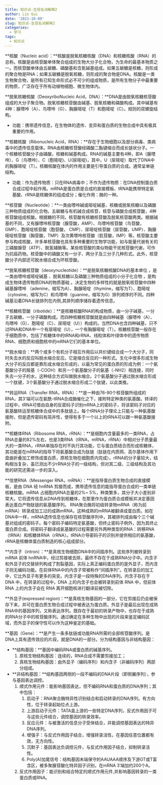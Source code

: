 ```yaml
---
title: 知识点-生信名词解释2
author: Lin Gui
date: '2021-10-09'
slug: 知识点-生信名词解释2
categories:
  - 学习
tags:
  - 知识点
---
```


**核酸（Nucleic acid）：**核酸是脱氧核糖核酸（DNA）和核糖核酸（RNA）的总称。核酸是由核苷酸单体聚合组成的生物大分子化合物，为生命的最基本物质之一。而核苷酸单体由五碳糖、磷酸基和含氮碱基组成。如果五碳糖是核糖，则形成的聚合物是RNA；如果五碳糖是脱氧核糖，则形成的聚合物是DNA。核酸是一类生物聚合物，是所有已知生命形式必不可少的组成物质，是所有生物分子中最重要的物质，广泛存在于所有动植物细胞、微生物体内。

**脱氧核糖核酸（DeoxyriboNucleic Acid，DNA）：**DNA是由脱氧核糖核苷酸组成的大分子聚合物。脱氧核糖核苷酸由碱基、脱氧核糖和磷酸构成。其中碱基有4种：腺嘌呤（A）、鸟嘌呤（G）、胸腺嘧啶（T）和胞嘧啶（C）。规则的双螺旋结构。

-   功能：携带遗传信息，在生物体的遗传、变异和蛋白质的生物合成中具有极其重要的作用。

**核糖核酸（Ribonucleic Acid，RNA）：**存在于生物细胞以及部分病毒、类病毒中的遗传信息载体。RNA由核糖核苷酸经磷酸二酯键缩合而成长链状分子。一个核糖核苷酸分子由磷酸，核糖和碱基构成。RNA的碱基主要有4种，即A（腺嘌呤）、G（鸟嘌呤）、C（胞嘧啶)、U(尿嘧啶)，其中，U（尿嘧啶）取代了DNA中的胸腺嘧啶（T）。核糖核酸在体内的作用主要是引导蛋白质的合成。通常呈单链结构。

-   功能：作为遗传物质：只在RNA病毒中；不作为遗传物质：在DNA控制蛋白质合成过程中起作用。mRNA是蛋白质是合成的直接模板、tRNA能携带特定氨基酸、rRNA是核糖体的组成成分；催化作用：酶的一种。

**核苷酸（Nucleotide）：**一类由嘌呤碱或嘧啶碱基、核糖或脱氧核糖以及磷酸三种物质组成的化合物。五碳糖与有机碱合成核苷，核苷与磷酸合成核苷酸，4种核苷酸组成核酸。根据糖的不同，核苷酸有核糖核苷酸及脱氧核苷酸两类。根据碱基的不同，又有腺嘌呤核苷酸（腺苷酸，AMP）、鸟嘌呤核苷酸（鸟苷酸，GMP）、胞嘧啶核苷酸（胞苷酸， CMP）、尿嘧啶核苷酸（尿苷酸，UMP）、胸腺嘧啶核苷酸（胸苷酸，TMP）及次黄嘌呤核苷酸（肌苷酸，IMP）等。核苷酸主要参与构成核酸，许多单核苷酸也具有多种重要的生物学功能，如与能量代谢有关的三磷酸腺苷（ATP）、脱氢辅酶等。某些核苷酸的类似物能干扰核苷酸代谢，可作为抗癌药物。核苷酸中的磷酸又有一分子、两分子及三分子几种形式。此外，核苷酸分子内部还可脱水缩合成为环核苷酸。

**脱氧核糖核苷酸（deoxynucleotide）：**是脱氧核糖核酸DNA的基本单位 ，是一类由嘌呤或嘧啶碱基 、脱氧核糖以及磷酸三种物质组成的小分子化合物 ，是构成生物体遗传物质DNA的物质基础 。决定生物的多样性的就是脱氧核苷酸中四种碱基腺嘌呤 （adenine，缩写为A）、胸腺嘧啶（thymine，缩写为T）、胞嘧啶（cytosine，缩写为C）和鸟嘌呤（guanine，缩写为G）排列顺序的不同。四种碱基沿着DNA长链排列在内侧,其排列顺序储存着遗传信息。

**核糖核苷酸（ribotide）：**是核糖核酸RNA的构成物质，由一分子碱基，一分子五碳糖，一分子磷酸构成。而四种核糖核苷酸就是由四种碱基（腺嘌呤（A）、鸟嘌呤（G）、胞嘧啶（C）、尿嘧啶（U））构成的。当然DNA也含四种碱基，只不过RNA和DNA中一个有尿嘧啶（U），一个有胸腺嘧啶（T）。核糖核苷酸一般存在于细胞质中，包括了核糖体中的tRNA和rRNA、线粒体和叶绿体中的遗传物质RNA、细胞质和细胞核中的mRNA它们的基本单位。

**脱水缩合：**两个或多个有机分子相互作用后以共价键结合成一个大分子，同时失去水的反应叫脱水缩合反应。它是缩合反应的一种形式。生化中很多形成生物大分子的反应都是靠形成水缩合形成的，以最为常见的蛋白质的形成为例：一个氨基酸分子的羧基（-COOH）和另一个氨基酸分子的氨基（-NH2）相连接，同时失去一分子的水，这种结合方式叫做脱水缩合。2个氨基酸分子通过脱水缩合形成一个肽键，3个氨基酸分子通过脱水缩合形成二个肽键，以此类推。

**转运RNA（Transfer RNA，tRNA）：**是一种由76-90个核苷酸所组成的RNA，其3'端可以在氨酰-tRNA合成酶催化之下，接附特定种类的氨基酸。转译的过程中，tRNA可借由自身的反密码子识别mRNA上的密码子，将该密码子对应的氨基酸转运至核糖体合成中的多肽链上。每个tRNA分子理论上只能与一种氨基酸接附，但是遗传密码有简并性，使得有多于一个以上的tRNA可以跟一种氨基酸接附。

**核糖体RNA（Ribosome RNA，rRNA）：**是细胞内含量最多的一类RNA，占RNA总量的82%左右，也是3类RNA（tRNA，mRNA，rRNA）中相对分子质量最大的一类RNA，rRNA单独存在时不执行其功能，它与蛋白质结合而形成核糖体，其功能是在mRNA的指导下将氨基酸合成为肽链（肽链在内质网、高尔基体作用下盘曲折叠加工修饰成蛋白质，原核生物在细胞质内完成）。rRNA的分子量较大，结构相当复杂，虽已测出不少rRNA分子的一级结构，但对其二级、三级结构及其功能的研究还需进一步的深入。

**信使RNA（Messenger RNA，mRNA）：**是指导蛋白质生物合成的直接模板，是由 DNA 经 hnRNA 剪接而成，携带遗传信息的能指导蛋白合成的一类单链核糖核酸。mRNA 占细胞内RNA总量的2%~ 5%，种类繁多，其分子大小差别非常大。它将遗传信息从DNA传到核糖体，在那里作为蛋白质合成模板并决定基因表达蛋白产物肽链的氨基酸序列。 RNA聚合酶将初级转录物mRNA（称为前mRNA）转录成加工过的成熟mRNA，这种成熟的mRNA被翻译成蛋白质。如在DNA中一样，mRNA遗传信息也保存在核苷酸序列中，其被排列成由每个三个碱基对组成的密码子。每个密码子编码特定氨基酸，但终止密码子例外，因为其终止蛋白质合成。将密码子翻译成氨基酸的过程需要另外两种类型的RNA：转移RNA（tRNA）和核糖体RNA（rRNA）。tRNA介导密码子的识别并提供相应的氨基酸，rRNA是核糖体蛋白质制造的核心组成部分。

**内含子（intron）：**是真核生物细胞DNA中的间插序列。这些序列被转录到mRNA 前体 hnRNA中，经过剪接被去除，最终不存在于成熟RNA分子中。内含子和外显子的交替排列构成了割裂基因，实际上真正编码蛋白质的是外显子，而内含子则无编码功能。在前体RNA中的内含子常被称作“间插序列”。在转录后的加工中，它比外显子有更多的突变。内含子是一段特殊的DNA序列。内含子存在于DNA 中，在转录的过程中，DNA 上的内含子也会被转录到前体 RNA 中，但前体 RNA 上的内含子会在 RNA 离开细胞核进行翻译前被切除。

**外显子(expressed region)：**是真核生物基因的一部分，它在剪接后仍会被保存下来，并可在蛋白质生物合成过程中被表达为蛋白质。外显子是最后出现在成熟RNA中的基因序列，又称表达序列。既存在于最初的转录产物中，也存在于成熟的RNA分子中的核苷酸序列。通过确定在多种生物中出现的片段来鉴定编码区域，而外显子的保守性可以作为这种鉴定的基础。

**基因（Gene）：**是产生一条多肽链或功能RNA所需的全部核苷酸序列。是DNA上具有遗传效应的片段，就是DNA的一部分。分为结构基因与非结构基因：

-   **结构基因：**基因中编码RNA或蛋白质的碱基序列。
    1.  原核生物结构基因：连续的，RNA合成不需要剪接加工；
    2.  真核生物结构基因：由外显子（编码序列）和内含子（非编码序列）两部分组成。
-   **非结构基因：**结构基因两侧的一段不编码的DNA片段（即侧翼序列），参与基因表达调控。
    1.  顺式作用元件：能影响基因表达，但不编码RNA和蛋白质的DNA序列；其中包括：
        1.  启动子：RNA聚合酶特异性识别结合和启动转录的DNA序列。有方向性，位于转录起始位点上游。
        2.  上游启动子元件：TATA盒上游的一些特定DNA序列，反式作用因子可与这些元件结合，调控基因的转录效率。
        3.  反应元件：与被激活的信息分子受体结合，并能调控基因表达的特异DNA序列。
        4.  增强子：与反式作用因子结合，增强转录活性，在基因任意位置都有效，无方向性。
        5.  沉默子：基因表达负调控元件，与反式作用因子结合，抑制转录活性。
        6.  Poly(A)加尾信号：结构基因末端保守的AAUAAA顺序及下游GT或T富含区，被多聚腺苷酸化特异因子识别，在mRNA 3′端加约200个A。
    2.  反式作用因子：能识别和结合特定的顺式作用元件,并影响基因转录的一类蛋白质或RNA。


